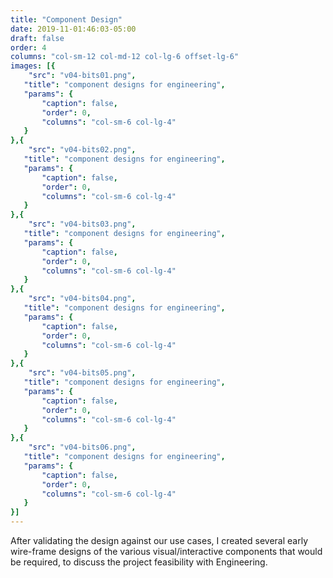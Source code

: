 ```yaml
---
title: "Component Design"
date: 2019-11-01:46:03-05:00
draft: false
order: 4
columns: "col-sm-12 col-md-12 col-lg-6 offset-lg-6"
images: [{
    "src": "v04-bits01.png",
   "title": "component designs for engineering",
   "params": {
       "caption": false,
       "order": 0,
       "columns": "col-sm-6 col-lg-4"
   }
},{
    "src": "v04-bits02.png",
   "title": "component designs for engineering",
   "params": {
       "caption": false,
       "order": 0,
       "columns": "col-sm-6 col-lg-4"
   }
},{
    "src": "v04-bits03.png",
   "title": "component designs for engineering",
   "params": {
       "caption": false,
       "order": 0,
       "columns": "col-sm-6 col-lg-4"
   }
},{
    "src": "v04-bits04.png",
   "title": "component designs for engineering",
   "params": {
       "caption": false,
       "order": 0,
       "columns": "col-sm-6 col-lg-4"
   }
},{
    "src": "v04-bits05.png",
   "title": "component designs for engineering",
   "params": {
       "caption": false,
       "order": 0,
       "columns": "col-sm-6 col-lg-4"
   }
},{
    "src": "v04-bits06.png",
   "title": "component designs for engineering",
   "params": {
       "caption": false,
       "order": 0,
       "columns": "col-sm-6 col-lg-4"
   }
}]
---
```

After validating the design against our use cases, I created several early wire-frame designs of the various visual/interactive components that would be required, to discuss the project feasibility with Engineering.